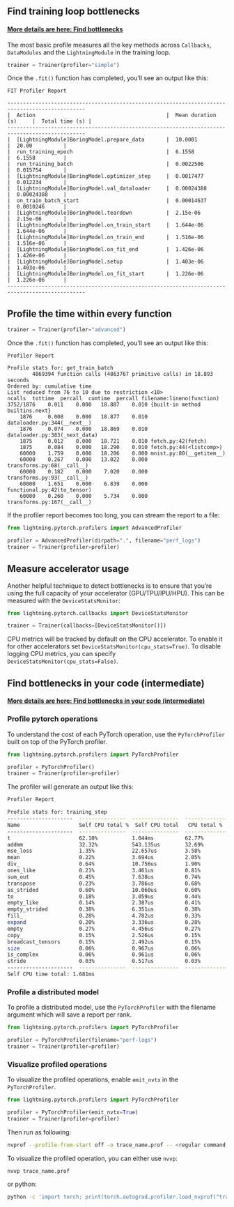 ## Find training loop bottlenecks

#### [More details are here: Find bottlenecks](https://lightning.ai/docs/pytorch/stable/tuning/profiler_basic.html)

The most basic profile measures all the key methods across `Callbacks`, `DataModules` and the `LightningModule` in the training loop.

```python
trainer = Trainer(profiler="simple")
```

Once the `.fit()` function has completed, you’ll see an output like this:

```
FIT Profiler Report

-----------------------------------------------------------------------------------------------
|  Action                                          |  Mean duration (s)     |  Total time (s) |
-----------------------------------------------------------------------------------------------
|  [LightningModule]BoringModel.prepare_data       |  10.0001               |  20.00          |
|  run_training_epoch                              |  6.1558                |  6.1558         |
|  run_training_batch                              |  0.0022506             |  0.015754       |
|  [LightningModule]BoringModel.optimizer_step     |  0.0017477             |  0.012234       |
|  [LightningModule]BoringModel.val_dataloader     |  0.00024388            |  0.00024388     |
|  on_train_batch_start                            |  0.00014637            |  0.0010246      |
|  [LightningModule]BoringModel.teardown           |  2.15e-06              |  2.15e-06       |
|  [LightningModule]BoringModel.on_train_start     |  1.644e-06             |  1.644e-06      |
|  [LightningModule]BoringModel.on_train_end       |  1.516e-06             |  1.516e-06      |
|  [LightningModule]BoringModel.on_fit_end         |  1.426e-06             |  1.426e-06      |
|  [LightningModule]BoringModel.setup              |  1.403e-06             |  1.403e-06      |
|  [LightningModule]BoringModel.on_fit_start       |  1.226e-06             |  1.226e-06      |
-----------------------------------------------------------------------------------------------
```

## Profile the time within every function

```python
trainer = Trainer(profiler="advanced")
```

Once the `.fit()` function has completed, you’ll see an output like this:

```
Profiler Report

Profile stats for: get_train_batch
        4869394 function calls (4863767 primitive calls) in 18.893 seconds
Ordered by: cumulative time
List reduced from 76 to 10 due to restriction <10>
ncalls  tottime  percall  cumtime  percall filename:lineno(function)
3752/1876    0.011    0.000   18.887    0.010 {built-in method builtins.next}
    1876     0.008    0.000   18.877    0.010 dataloader.py:344(__next__)
    1876     0.074    0.000   18.869    0.010 dataloader.py:383(_next_data)
    1875     0.012    0.000   18.721    0.010 fetch.py:42(fetch)
    1875     0.084    0.000   18.290    0.010 fetch.py:44(<listcomp>)
    60000    1.759    0.000   18.206    0.000 mnist.py:80(__getitem__)
    60000    0.267    0.000   13.022    0.000 transforms.py:68(__call__)
    60000    0.182    0.000    7.020    0.000 transforms.py:93(__call__)
    60000    1.651    0.000    6.839    0.000 functional.py:42(to_tensor)
    60000    0.260    0.000    5.734    0.000 transforms.py:167(__call__)
```

If the profiler report becomes too long, you can stream the report to a file:

```python
from lightning.pytorch.profilers import AdvancedProfiler

profiler = AdvancedProfiler(dirpath=".", filename="perf_logs")
trainer = Trainer(profiler=profiler)
```

## Measure accelerator usage

Another helpful technique to detect bottlenecks is to ensure that you’re using the full capacity of your accelerator (GPU/TPU/IPU/HPU). This can be measured with the `DeviceStatsMonitor`:

```python
from lightning.pytorch.callbacks import DeviceStatsMonitor

trainer = Trainer(callbacks=[DeviceStatsMonitor()])
```

CPU metrics will be tracked by default on the CPU accelerator. To enable it for other accelerators set `DeviceStatsMonitor(cpu_stats=True)`. To disable logging CPU metrics, you can specify `DeviceStatsMonitor(cpu_stats=False)`.

## Find bottlenecks in your code (intermediate)

#### [More details are here: Find bottlenecks in your code (intermediate)](https://lightning.ai/docs/pytorch/stable/tuning/profiler_intermediate.html)

### Profile pytorch operations

To understand the cost of each PyTorch operation, use the `PyTorchProfiler` built on top of the PyTorch profiler.

```python
from lightning.pytorch.profilers import PyTorchProfiler

profiler = PyTorchProfiler()
trainer = Trainer(profiler=profiler)
```

The profiler will generate an output like this:

```bash
Profiler Report

Profile stats for: training_step
---------------------  ---------------  ---------------  ---------------  ---------------  ---------------
Name                   Self CPU total %  Self CPU total   CPU total %      CPU total        CPU time avg
---------------------  ---------------  ---------------  ---------------  ---------------  ---------------
t                      62.10%           1.044ms          62.77%           1.055ms          1.055ms
addmm                  32.32%           543.135us        32.69%           549.362us        549.362us
mse_loss               1.35%            22.657us         3.58%            60.105us         60.105us
mean                   0.22%            3.694us          2.05%            34.523us         34.523us
div_                   0.64%            10.756us         1.90%            32.001us         16.000us
ones_like              0.21%            3.461us          0.81%            13.669us         13.669us
sum_out                0.45%            7.638us          0.74%            12.432us         12.432us
transpose              0.23%            3.786us          0.68%            11.393us         11.393us
as_strided             0.60%            10.060us         0.60%            10.060us         3.353us
to                     0.18%            3.059us          0.44%            7.464us          7.464us
empty_like             0.14%            2.387us          0.41%            6.859us          6.859us
empty_strided          0.38%            6.351us          0.38%            6.351us          3.175us
fill_                  0.28%            4.782us          0.33%            5.566us          2.783us
expand                 0.20%            3.336us          0.28%            4.743us          4.743us
empty                  0.27%            4.456us          0.27%            4.456us          2.228us
copy_                  0.15%            2.526us          0.15%            2.526us          2.526us
broadcast_tensors      0.15%            2.492us          0.15%            2.492us          2.492us
size                   0.06%            0.967us          0.06%            0.967us          0.484us
is_complex             0.06%            0.961us          0.06%            0.961us          0.481us
stride                 0.03%            0.517us          0.03%            0.517us          0.517us
---------------------  ---------------  ---------------  ---------------  ---------------  ---------------
Self CPU time total: 1.681ms
```

### Profile a distributed model

To profile a distributed model, use the `PyTorchProfiler` with the filename argument which will save a report per rank.

```python
from lightning.pytorch.profilers import PyTorchProfiler

profiler = PyTorchProfiler(filename="perf-logs")
trainer = Trainer(profiler=profiler)
```

### Visualize profiled operations

To visualize the profiled operations, enable `emit_nvtx` in the `PyTorchProfiler`.

```python
from lightning.pytorch.profilers import PyTorchProfiler

profiler = PyTorchProfiler(emit_nvtx=True)
trainer = Trainer(profiler=profiler)
```

Then run as following:

```bash
nvprof --profile-from-start off -o trace_name.prof -- <regular command here>
```

To visualize the profiled operation, you can either use `nvvp`:

```bash
nvvp trace_name.prof
```

or python:

```bash
python -c 'import torch; print(torch.autograd.profiler.load_nvprof("trace_name.prof"))'
```
